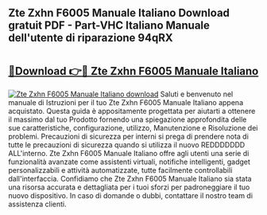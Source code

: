 ## Zte Zxhn F6005 Manuale Italiano Download gratuit PDF - Part-VHC Italiano Manuale dell'utente di riparazione 94qRX

# <h2><a href="http://dfbnx78.blite.top/?on=Zte+Zxhn+F6005+Manuale+Italiano">🔗Download 👉🔴 Zte Zxhn F6005 Manuale Italiano</a></h2>

[![Zte Zxhn F6005 Manuale Italiano download](https://i.imgur.com/lujVjoI.png)](http://dfbnx78.blite.top/?on=Zte+Zxhn+F6005+Manuale+Italiano)
Saluti e benvenuto nel manuale di Istruzioni per il tuo Zte Zxhn F6005 Manuale Italiano appena acquistato. Questa guida è appositamente progettata per aiutarti a ottenere il massimo dal tuo Prodotto fornendo una spiegazione approfondita delle sue caratteristiche, configurazione, utilizzo, Manutenzione e Risoluzione dei problemi. Precauzioni di sicurezza per interni si prega di prendere nota di tutte le precauzioni di sicurezza quando si utilizza il nuovo REDDDDDDD ALL'interno. Zte Zxhn F6005 Manuale Italiano offre agli utenti una serie di funzionalità avanzate come assistenti virtuali, notifiche intelligenti, gadget personalizzabili e attività automatizzate, tutte facilmente controllabili dall'interfaccia. Confidiamo che Zte Zxhn F6005 Manuale Italiano sia stata una risorsa accurata e dettagliata per i tuoi sforzi per padroneggiare il tuo nuovo dispositivo. In caso di domande o dubbi, contattare il nostro team di assistenza clienti.
